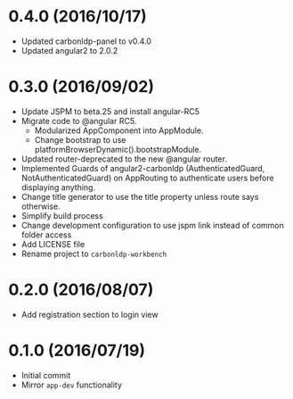 # 0.4.0 (2016/10/17)

- Updated carbonldp-panel to v0.4.0
- Updated angular2 to 2.0.2

# 0.3.0 (2016/09/02)

- Update JSPM to beta.25 and install angular-RC5
- Migrate code to @angular RC5.
    - Modularized AppComponent into AppModule.
    - Change bootstrap to use platformBrowserDynamic().bootstrapModule.
- Updated router-deprecated to the new @angular router.
- Implemented Guards of angular2-carbonldp (AuthenticatedGuard, NotAuthenticatedGuard) on AppRouting to authenticate users before displaying anything.
- Change title generator to use the title property unless route says otherwise.
- Simplify build process
- Change development configuration to use jspm link instead of common folder access
- Add LICENSE file
- Rename project to `carbonldp-workbench`

# 0.2.0 (2016/08/07)

- Add registration section to login view

# 0.1.0 (2016/07/19)

- Initial commit
- Mirror `app-dev` functionality